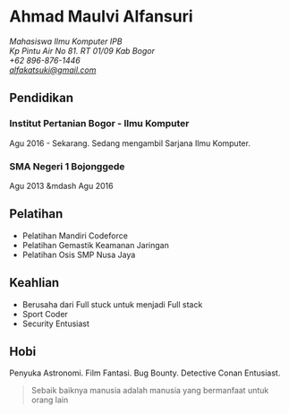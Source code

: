 # Ahmad Maulvi Alfansuri 

*Mahasiswa Ilmu Komputer IPB*\
*Kp Pintu Air No 81. RT 01/09 Kab Bogor*\
*+62 896-876-1446*\
*alfakatsuki@gmail.com*

## Pendidikan 
### Institut Pertanian Bogor - Ilmu Komputer
Agu 2016 - Sekarang. Sedang mengambil Sarjana Ilmu Komputer.

### SMA Negeri 1 Bojonggede
Agu 2013 &mdash Agu 2016

## Pelatihan

- Pelatihan Mandiri Codeforce
- Pelatihan Gemastik Keamanan Jaringan
- Pelatihan Osis SMP Nusa Jaya

## Keahlian 

- Berusaha dari Full stuck untuk menjadi Full stack
- Sport Coder
- Security Entusiast

## Hobi

Penyuka Astronomi. Film Fantasi. Bug Bounty. Detective Conan Entusiast.

> Sebaik baiknya manusia adalah manusia yang bermanfaat untuk orang lain
